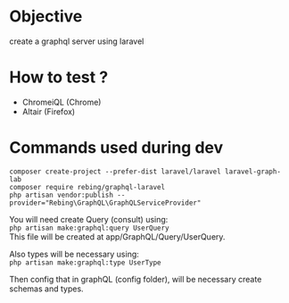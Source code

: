 # Objective
create a graphql server using laravel

# How to test ?

- ChromeiQL (Chrome)
- Altair (Firefox)  
# Commands used during dev
`composer create-project --prefer-dist laravel/laravel laravel-graph-lab`   
`composer require rebing/graphql-laravel`   
`php artisan vendor:publish --provider="Rebing\GraphQL\GraphQLServiceProvider"`     
   
You will need create Query (consult) using:   
`php artisan make:graphql:query UserQuery`   
This file will be created at app/GraphQL/Query/UserQuery.

Also types will be necessary using:   
`php artisan make:graphql:type UserType`
   
Then config that in graphQL (config folder), will be necessary create schemas and types.   
   

 